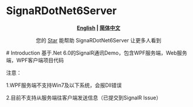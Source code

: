 # SignaRDotNet6Server
<div align="center">
<strong><a href="README.md">English</a> | <a href="README.zh-CN.md">简体中文</a></strong>
</div>
<div align="center">
<p> 您的 <a href="https://github.com/LuGuangguang/SignaRDotNet6Server">Star</a> 能帮助 SignaRDotNet6Server 让更多人看到 </p>
</div>
# Introduction
基于.Net 6.0的SignalR通讯Demo，包含WPF服务端，Web服务端，WPF客户端项目代码

注意：

1.WPF服务端不支持Win7及以下系统，会报Dll错误

2.目前不支持从服务端往客户端发送信息（已提交到SignalR Issue）

